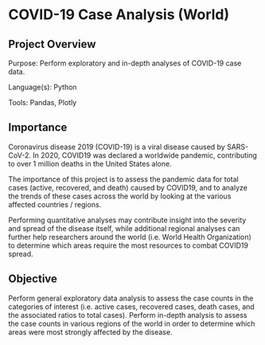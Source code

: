 # COVID-19 Case Analysis (World)


## Project Overview

Purpose: Perform exploratory and in-depth analyses of COVID-19 case data.

Language(s): Python

Tools: Pandas, Plotly



## Importance

Coronavirus disease 2019 (COVID-19) is a viral disease caused by SARS-CoV-2. In 2020, COVID19 was declared a worldwide pandemic, contributing to over 1 million deaths in the United States alone.

The importance of this project is to assess the pandemic data for total cases (active, recovered, and death) caused by COVID19, and to analyze the trends of these cases across the world by looking at the various affected countries / regions.

Performing quantitative analyses may contribute insight into the severity and spread of the disease itself, while additional regional analyses can further help researchers around the world (i.e. World Health Organization) to determine which areas require the most resources to combat COVID19 spread.


## Objective

Perform general exploratory data analysis to assess the case counts in the categories of interest (i.e. active cases, recovered cases, death cases, and the associated ratios to total cases).
Perform in-depth analysis to assess the case counts in various regions of the world in order to determine which areas were most strongly affected by the disease.

